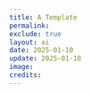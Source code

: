 ```yaml
---
title: A Template
permalink:
exclude: true
layout: ai
date: 2025-01-10
update: 2025-01-18
image:
credits:
---
```

